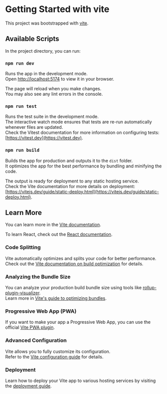 # Getting Started with vite

This project was bootstrapped with [vite](https://github.com/vitejs/vite).

## Available Scripts

In the project directory, you can run:

### `npm run dev`

Runs the app in the development mode.\
Open [http://localhost:5174](http://localhost:5174) to view it in your browser.

The page will reload when you make changes.\
You may also see any lint errors in the console.

### `npm run test`

Runs the test suite in the development mode.  
The interactive watch mode ensures that tests are re-run automatically whenever files are updated.  
Check the Vitest documentation for more information on configuring tests: [https://vitest.dev](https://vitest.dev).

### `npm run build`

Builds the app for production and outputs it to the `dist` folder.  
It optimizes the app for the best performance by bundling and minifying the code.  

The output is ready for deployment to any static hosting service.  
Check the Vite documentation for more details on deployment: [https://vitejs.dev/guide/static-deploy.html](https://vitejs.dev/guide/static-deploy.html).

## Learn More

You can learn more in the [Vite documentation](https://vitejs.dev/guide/).  

To learn React, check out the [React documentation](https://reactjs.org/).  

### Code Splitting

Vite automatically optimizes and splits your code for better performance.  
Check out the [Vite documentation on build optimization](https://vitejs.dev/guide/build.html) for details.

### Analyzing the Bundle Size

You can analyze your production build bundle size using tools like [rollup-plugin-visualizer](https://github.com/btd/rollup-plugin-visualizer).  
Learn more in [Vite's guide to optimizing bundles](https://vitejs.dev/guide/optimizing.html).

### Progressive Web App (PWA)

If you want to make your app a Progressive Web App, you can use the official [Vite PWA plugin](https://vite-plugin-pwa.netlify.app/).

### Advanced Configuration

Vite allows you to fully customize its configuration.  
Refer to the [Vite configuration guide](https://vitejs.dev/config/) for details.

### Deployment

Learn how to deploy your Vite app to various hosting services by visiting the [deployment guide](https://vitejs.dev/guide/static-deploy.html).

